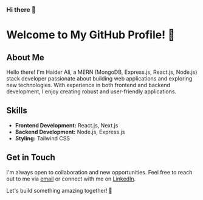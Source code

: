 ### Hi there 👋

# Welcome to My GitHub Profile! 👋

## About Me

Hello there! I'm Haider Ali, a MERN (MongoDB, Express.js, React.js, Node.js) stack developer passionate about building web applications and exploring new technologies. With experience in both frontend and backend development, I enjoy creating robust and user-friendly applications.

## Skills

- **Frontend Development:** React.js, Next.js
- **Backend Development:** Node.js, Express.js
- **Styling:** Tailwind CSS



## Get in Touch

I'm always open to collaboration and new opportunities. Feel free to reach out to me via [email](mailto:your.email@example.com) or connect with me on [LinkedIn]((https://www.linkedin.com/in/haiderali43/)).

Let's build something amazing together! 🚀

